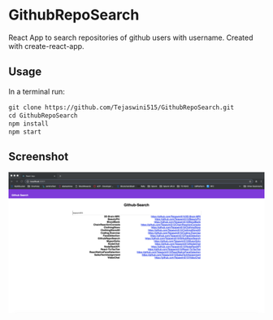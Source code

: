 # GithubRepoSearch
React App to search repositories of github users with username. Created with create-react-app.

## Usage
In a terminal run:

```
git clone https://github.com/Tejaswini515/GithubRepoSearch.git
cd GithubRepoSearch
npm install
npm start
```
## Screenshot

![Alt text](./src/Images/screenshot.png?raw=true "githubRepo Search")




